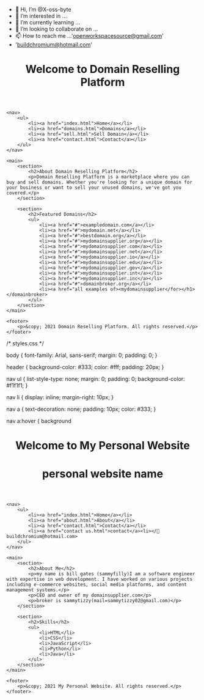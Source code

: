 - 👋 Hi, I’m @X-oss-byte
- 👀 I’m interested in ...
- 🌱 I’m currently learning ...
- 💞️ I’m looking to collaborate on ...
- 📫 How to reach me ...'openworkspacesource@gmail.com'
- 'buildchromium@hotmail.com'

<!DOCTYPE html>
<html>
<head>
    <title>tizzy's Domain Reselling Platform</title>
    <link rel="stylesheet" type="text/css" href="styles.css">
</head>
<body>
    <header>
        <h1>Welcome to Domain Reselling Platform</h1>
    </header>
    
    <nav>
        <ul>
            <li><a href="index.html">Home</a></li>
            <li><a href="domains.html">Domains</a></li>
            <li><a href="sell.html">Sell Domain</a></li>
            <li><a href="contact.html">Contact</a></li>
        </ul>
    </nav>
    
    <main>
        <section>
            <h2>About Domain Reselling Platform</h2>
            <p>Domain Reselling Platform is a marketplace where you can buy and sell domains. Whether you're looking for a unique domain for your business or want to sell your unused domains, we've got you covered.</p>
        </section>
        
        <section>
            <h2>Featured Domains</h2>
            <ul>
                <li><a href="#">exampledomain.com</a></li>
                <li><a href="#">mydomain.net</a></li>
                <li><a href="#">bestdomain.org</a></li>
                <li><a href="#">mydomainsupplier.org</a></li>
                <li><a href="#">mydomainsupplier.com</a></li>
                <li><a href="#">mydomainsupplier.net</a></li> 
                <li><a href="#">mydomainsupplier.io</a></li>
                <li><a href="#">mydomainsupplier.edu</a></li>
                <li><a href="#">mydomainsupplier.gov</a></li> 
                <li><a href="#">mydomainsupplier.int</a></li>  
                <li><a href="#">mydomainsupplier.inc</a></li>    
                <li><a href="#">domainbroker.org</a></li>
                <li><a href="all examples of><mydomainsupplier</for></h1></domainbroker>
            </ul>
        </section>
    </main>
    
    <footer>
        <p>&copy; 2021 Domain Reselling Platform. All rights reserved.</p>
    </footer>
</body>
</html>




/* styles.css */

body {
    font-family: Arial, sans-serif;
    margin: 0;
    padding: 0;
}

header {
    background-color: #333;
    color: #fff;
    padding: 20px;
}

nav ul {
    list-style-type: none;
    margin: 0;
    padding: 0;
    background-color: #f1f1f1;
}

nav li {
    display: inline;
    margin-right: 10px;
}

nav a {
    text-decoration: none;
    padding: 10px;
    color: #333;
}

nav a:hover {
    background




<!DOCTYPE html>
<html>
<head>
    <title>My Personal Website</title>
    <link rel="stylesheet" type="text/css" href="styles.css">
    <script src="script.js"></script>
</head>
<body>
    <header>
        <h1>Welcome to My Personal Website</h1>
         <h1>personal website name</mydomainsupplier.com></h1></h1>
    </header>
    
    <nav>
        <ul>
            <li><a href="index.html">Home</a></li>
            <li><a href="about.html">About</a></li>
            <li><a href="contact.html">Contact</a></li>
            <li><a href="contact us.html">contact</a><li></📧buildchromium@hotmail.com>
        </ul>
    </nav>
    
    <main>
        <section>
            <h2>About Me</h2>
            <p>my name is bill gates (sammyfilly)I am a software engineer with expertise in web development. I have worked on various projects including e-commerce websites, social media platforms, and content management systems.</p>
            <p>CEO and owner of my domainsupplier.com</p>
            <p>broker is sammytizzy(mail=sammytizzy02@gmail.com)</p>
        </section>
        
        <section>
            <h2>Skills</h2>
            <ul>
                <li>HTML</li>
                <li>CSS</li>
                <li>JavaScript</li>
                <li>Python</li>
                <li>Java</li>
            </ul>
        </section>
    </main>
    
    <footer>
        <p>&copy; 2021 My Personal Website. All rights reserved.</p>
    </footer>
</body>
</html>
<!---
X-oss-byte/X-oss-byte is a ✨ special ✨ repository because its `README.md` (this file) appears on your GitHub profile.
You can click the Preview link to take a look at your changes.
--->
